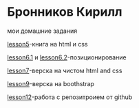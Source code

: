 # Бронников Кирилл
мои домашние задания

[lesson5](https://codepen.io/eminem72/pen/JrJxdW "lesson5")-книга на html и css

[lesson6.1](https://codepen.io/eminem72/pen/boYrdp "lesson6.1") и [lesson6.2](https://codepen.io/eminem72/pen/qPVPdE "lesson6.2")-позиционирование

[lesson7](https://eminem72.github.io/lesson7/index.html "lesson7")-верска на чистом html and css 

[lesson9](https://eminem72.github.io/lesson9/index.html "lesson9")-верска на boothstrap

[lesson12](https://eminem72.github.io/lesson12/index.html "lesson12")-работа с репозитроием от github 


